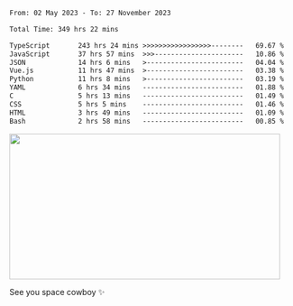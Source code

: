 
 <!--START_SECTION:waka-->

```txt
From: 02 May 2023 - To: 27 November 2023

Total Time: 349 hrs 22 mins

TypeScript       243 hrs 24 mins >>>>>>>>>>>>>>>>>--------   69.67 %
JavaScript       37 hrs 57 mins  >>>----------------------   10.86 %
JSON             14 hrs 6 mins   >------------------------   04.04 %
Vue.js           11 hrs 47 mins  >------------------------   03.38 %
Python           11 hrs 8 mins   >------------------------   03.19 %
YAML             6 hrs 34 mins   -------------------------   01.88 %
C                5 hrs 13 mins   -------------------------   01.49 %
CSS              5 hrs 5 mins    -------------------------   01.46 %
HTML             3 hrs 49 mins   -------------------------   01.09 %
Bash             2 hrs 58 mins   -------------------------   00.85 %
```

<!--END_SECTION:waka-->
 
 
 <!--
 <p align="center">
           <img src="https://wakatime.com/share/@b21fb822-1b1e-4a56-b3ac-d647f03795fd/3d8fc332-54a6-4d29-9469-965955d6e018.svg"/>
 </p>
 <p align="center">
  <img src="https://wakatime.com/share/@b21fb822-1b1e-4a56-b3ac-d647f03795fd/5d7b153c-4137-40c1-8270-25e516f9619c.svg"/>
 </p>
 -->
 <div>
   <img align="center" src="https://media.giphy.com/media/11KzOet1ElBDz2/giphy.gif" width="480" height="258" /> 

 </div>

See you space cowboy ✨ 


 
